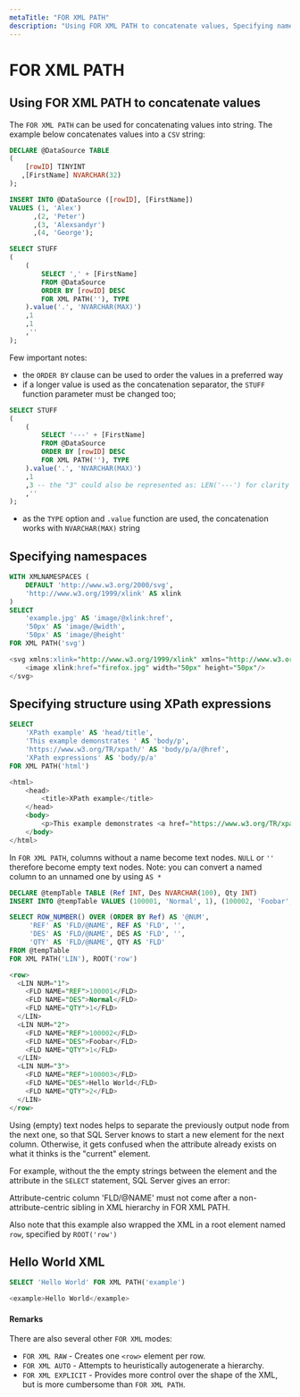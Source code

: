 ```yaml
---
metaTitle: "FOR XML PATH"
description: "Using FOR XML PATH to concatenate values, Specifying namespaces, Specifying structure using XPath expressions, Hello World XML"
---
```


# FOR XML PATH



## Using FOR XML PATH to concatenate values


The `FOR XML PATH` can be used for concatenating values into string. The example below concatenates values into a `CSV` string:

```sql
DECLARE @DataSource TABLE
(
    [rowID] TINYINT
   ,[FirstName] NVARCHAR(32)
);

INSERT INTO @DataSource ([rowID], [FirstName])
VALUES (1, 'Alex')
      ,(2, 'Peter')
      ,(3, 'Alexsandyr')
      ,(4, 'George');

SELECT STUFF
(
    (
        SELECT ',' + [FirstName]
        FROM @DataSource
        ORDER BY [rowID] DESC
        FOR XML PATH(''), TYPE
    ).value('.', 'NVARCHAR(MAX)')
    ,1
    ,1
    ,''
);

```

Few important notes:

- the `ORDER BY` clause can be used to order the values in a preferred way
- if a longer value is used as the concatenation separator, the `STUFF` function parameter must be changed too;

```sql
SELECT STUFF
(
    (
        SELECT '---' + [FirstName]
        FROM @DataSource
        ORDER BY [rowID] DESC
        FOR XML PATH(''), TYPE
    ).value('.', 'NVARCHAR(MAX)')
    ,1
    ,3 -- the "3" could also be represented as: LEN('---') for clarity
    ,''
);

```


- as the `TYPE` option and `.value` function are used, the concatenation works with `NVARCHAR(MAX)` string



## Specifying namespaces


```sql
WITH XMLNAMESPACES (
    DEFAULT 'http://www.w3.org/2000/svg',
    'http://www.w3.org/1999/xlink' AS xlink
)
SELECT 
    'example.jpg' AS 'image/@xlink:href',
    '50px' AS 'image/@width',
    '50px' AS 'image/@height'
FOR XML PATH('svg')

```

```sql
<svg xmlns:xlink="http://www.w3.org/1999/xlink" xmlns="http://www.w3.org/2000/svg">
    <image xlink:href="firefox.jpg" width="50px" height="50px"/>
</svg>

```



## Specifying structure using XPath expressions


```sql
SELECT
    'XPath example' AS 'head/title',
    'This example demonstrates ' AS 'body/p',
    'https://www.w3.org/TR/xpath/' AS 'body/p/a/@href',
    'XPath expressions' AS 'body/p/a'
FOR XML PATH('html')

```

```sql
<html>
    <head>
        <title>XPath example</title>
    </head>
    <body>
        <p>This example demonstrates <a href="https://www.w3.org/TR/xpath/">XPath expressions</a></p>
    </body>
</html>

```

In `FOR XML PATH`, columns without a name become text nodes. `NULL` or `''` therefore become empty text nodes.
Note: you can convert a named column to an unnamed one by using `AS *`

```sql
DECLARE @tempTable TABLE (Ref INT, Des NVARCHAR(100), Qty INT)
INSERT INTO @tempTable VALUES (100001, 'Normal', 1), (100002, 'Foobar', 1), (100003, 'Hello World', 2)

SELECT ROW_NUMBER() OVER (ORDER BY Ref) AS '@NUM',
     'REF' AS 'FLD/@NAME', REF AS 'FLD', '',
     'DES' AS 'FLD/@NAME', DES AS 'FLD', '',
     'QTY' AS 'FLD/@NAME', QTY AS 'FLD'
FROM @tempTable 
FOR XML PATH('LIN'), ROOT('row')

```

```sql
<row>
  <LIN NUM="1">
    <FLD NAME="REF">100001</FLD>
    <FLD NAME="DES">Normal</FLD>
    <FLD NAME="QTY">1</FLD>
  </LIN>
  <LIN NUM="2">
    <FLD NAME="REF">100002</FLD>
    <FLD NAME="DES">Foobar</FLD>
    <FLD NAME="QTY">1</FLD>
  </LIN>
  <LIN NUM="3">
    <FLD NAME="REF">100003</FLD>
    <FLD NAME="DES">Hello World</FLD>
    <FLD NAME="QTY">2</FLD>
  </LIN>
</row>

```

Using (empty) text nodes helps to separate the previously output node from the next one, so that SQL Server knows to start a new element for the next column. Otherwise, it gets confused when the attribute already exists on what it thinks is the "current" element.

For example, without the the empty strings between the element and the attribute in the `SELECT` statement, SQL Server gives an error:

> 
Attribute-centric column 'FLD/@NAME' must not come after a non-attribute-centric sibling in XML hierarchy in FOR XML PATH.


Also note that this example also wrapped the XML in a root element named `row`, specified by `ROOT('row')`



## Hello World XML


```sql
SELECT 'Hello World' FOR XML PATH('example')

```

```sql
<example>Hello World</example>

```



#### Remarks


There are also several other `FOR XML` modes:

- `FOR XML RAW` - Creates one `<row>` element per row.
- `FOR XML AUTO` - Attempts to heuristically autogenerate a hierarchy.
- `FOR XML EXPLICIT` - Provides more control over the shape of the XML, but is more cumbersome than `FOR XML PATH`.

